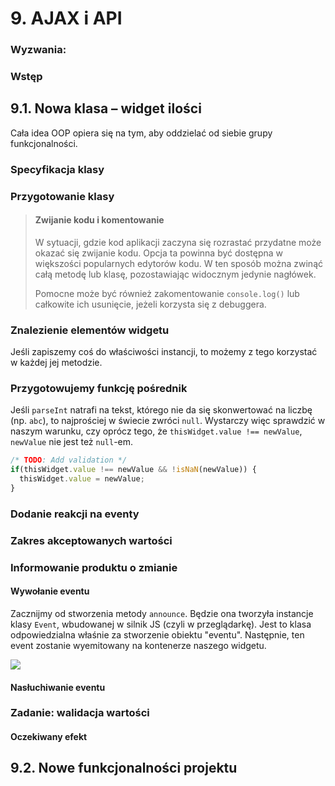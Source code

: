 # 9. AJAX i API

### Wyzwania:

### Wstęp

## 9.1.  Nowa klasa – widget ilości

Cała idea OOP opiera się na tym, aby oddzielać od siebie grupy funkcjonalności.

### Specyfikacja klasy

### Przygotowanie klasy

> #### Zwijanie kodu i komentowanie
>
> W sytuacji, gdzie kod aplikacji zaczyna się rozrastać przydatne może okazać się zwijanie kodu. Opcja ta powinna być dostępna w większości popularnych edytorów kodu. W ten sposób można zwinąć całą metodę lub klasę, pozostawiając widocznym jedynie nagłówek.
>
> Pomocne może być również zakomentowanie `console.log()` lub całkowite ich usunięcie, jeżeli korzysta się z debuggera.

### Znalezienie elementów widgetu

Jeśli zapiszemy coś do właściwości instancji, to możemy z tego korzystać w każdej jej metodzie.

### Przygotowujemy funkcję pośrednik

Jeśli `parseInt` natrafi na tekst, którego nie da się skonwertować na liczbę (np. `abc`), to najprościej w świecie zwróci `null`. Wystarczy więc sprawdzić w naszym warunku, czy oprócz tego, że `thisWidget.value !== newValue`, `newValue` nie jest też `null`-em.

```js
/* TODO: Add validation */
if(thisWidget.value !== newValue && !isNaN(newValue)) {
  thisWidget.value = newValue;
}
```

### Dodanie reakcji na eventy

### Zakres akceptowanych wartości

### Informowanie produktu o zmianie

#### Wywołanie eventu

Zacznijmy od stworzenia metody `announce`. Będzie ona tworzyła instancje klasy `Event`, wbudowanej w silnik JS (czyli w przeglądarkę). Jest to klasa odpowiedzialna właśnie za stworzenie obiektu "eventu". Następnie, ten event zostanie wyemitowany na kontenerze naszego widgetu.

![](https://uploads.kodilla.com/bootcamp/fer/07.oop/fer-07-23.png)

#### Nasłuchiwanie eventu

### Zadanie:  walidacja wartości

#### Oczekiwany efekt

## 9.2.  Nowe funkcjonalności projektu
